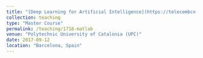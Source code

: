 ```yaml
---
title: "[Deep Learning for Artificial Intelligence](https://telecombcn-dl.github.io/2017-dlai/)"
collection: teaching
type: "Master Course"
permalink: /teaching/1718-matlab
venue: "Polytechnic University of Catalonia (UPC)"
date: 2017-09-12
location: "Barcelona, Spain"
---
```



